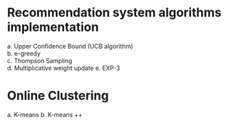 # Recommendation system algorithms implementation 
a. Upper Confidence Bound (UCB algorithm) \
b. e-greedy \
c. Thompson Sampling \
d. Multiplicative weight update
e. EXP-3 

# Online Clustering 
a. K-means 
b. K-means ++
